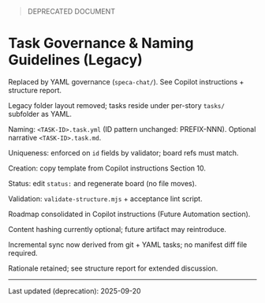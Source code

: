 > DEPRECATED DOCUMENT

# Task Governance & Naming Guidelines (Legacy)

Replaced by YAML governance (`speca-chat/`). See Copilot instructions + structure report.

Legacy folder layout removed; tasks reside under per-story `tasks/` subfolder as YAML.

Naming: `<TASK-ID>.task.yml` (ID pattern unchanged: PREFIX-NNN). Optional narrative `<TASK-ID>.task.md`.

Uniqueness: enforced on `id` fields by validator; board refs must match.

Creation: copy template from Copilot instructions Section 10.

Status: edit `status:` and regenerate board (no file moves).

Validation: `validate-structure.mjs` + acceptance lint script.

Roadmap consolidated in Copilot instructions (Future Automation section).

Content hashing currently optional; future artifact may reintroduce.

Incremental sync now derived from git + YAML tasks; no manifest diff file required.

Rationale retained; see structure report for extended discussion.

---
Last updated (deprecation): 2025-09-20